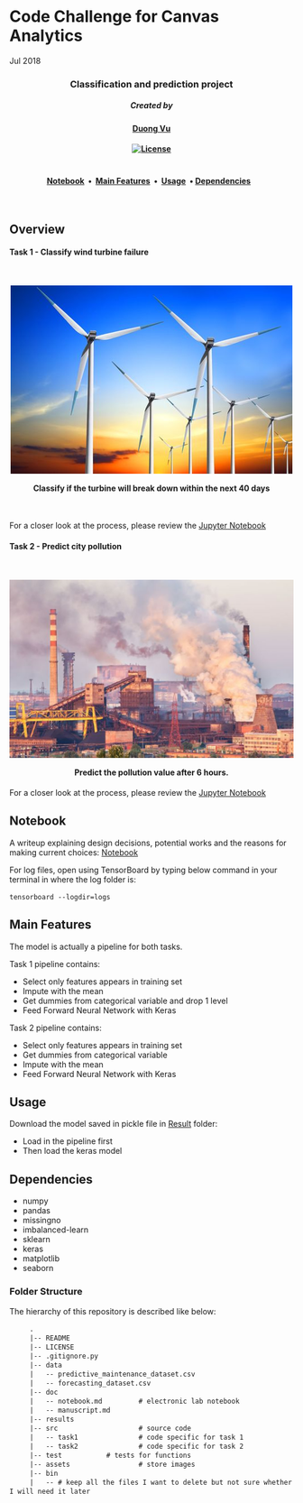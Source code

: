 # Code Challenge for Canvas Analytics

Jul 2018

<h3 align="center">
Classification and prediction project
<br>
</h3>

<h5 align="center">
<a>Created by</a></h5>

<h4 align="center"><a>

[Duong Vu](https://github.com/DuongVu39)

</a></h4>

<h4 align="center">

[![License](https://img.shields.io/badge/license-MIT-blue.svg)](https://opensource.org/licenses/MIT)

</a></h4>

<h1></h1>
<h4 align="center">
<a href="#notebook">Notebook</a> &nbsp;•&nbsp; <a href="#main-features">Main Features</a>&nbsp;&nbsp;•&nbsp;  <a href="#Usage">Usage</a>&nbsp;&nbsp;•&nbsp;<a href="#Dependencies">Dependencies</a> &nbsp;&nbsp;

</h4>

<br>

## Overview



#### Task 1 - Classify wind turbine failure

<h4 align="center">
  <br>

![](assets/wind_turbine.jpg)

Classify if the turbine will break down within the next 40 days

<br></h4>

For a closer look at the process, please review the [Jupyter Notebook](src/task1/Scratch.ipynb)

#### Task 2 - Predict city pollution

<h4 align="center">
  <br>

![](assets/polution.PNG)

Predict the pollution value after 6 hours. 
<br>
</h4>

For a closer look at the process, please review the [Jupyter Notebook](src/task2/Task2.ipynb)



## Notebook

A writeup explaining design decisions, potential works and the reasons for making current choices: [Notebook](doc/notebook.md)

For log files, open using TensorBoard by typing below command in your terminal in where the log folder is:

```
tensorboard --logdir=logs
```





## Main Features

The model is actually a pipeline for both tasks. 

Task 1 pipeline contains:

- Select only features appears in training set
- Impute with the mean
- Get dummies from categorical variable and drop 1 level
- Feed Forward Neural Network with Keras



Task 2 pipeline contains:

- Select only features appears in training set
- Get dummies from categorical variable
- Impute with the mean
- Feed Forward Neural Network with Keras



## Usage

Download the model saved in pickle file in [Result](results/) folder:

- Load in the pipeline first
- Then load the keras model



## Dependencies

- numpy
- pandas
- missingno
- imbalanced-learn
- sklearn
- keras
- matplotlib
- seaborn



### Folder Structure

The hierarchy of this repository is described like below:

```
     .
     |-- README 
     |-- LICENSE
     |-- .gitignore.py        
     |-- data
     |   -- predictive_maintenance_dataset.csv
     |   -- forecasting_dataset.csv
     |-- doc 
     |   -- notebook.md         # electronic lab notebook
     |   -- manuscript.md       
     |-- results
     |-- src                    # source code
     |   -- task1               # code specific for task 1
     |   -- task2               # code specific for task 2
     |-- test			# tests for functions
     |-- assets                 # store images
     |-- bin
     |   -- # keep all the files I want to delete but not sure whether I will need it later
```